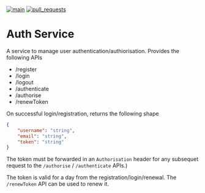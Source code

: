 [![main](https://github.com/jahid90/auth-service/workflows/NodeJS%20CI/badge.svg?branch=main)](https://github.com/jahid90/auth-service/actions?query=branch%3Amain) [![pull_requests](https://github.com/jahid90/auth-service/workflows/NodeJS%20CI/badge.svg?event=pull_requests)](https://github.com/jahid90/auth-service/actions?query=event%3Apull_request)

# Auth Service

A service to manage user authentication/authiorisation. Provides the following APIs
  * /register
  * /login
  * /logout
  * /authenticate
  * /authorise
  * /renewToken

On successful login/registration, returns the following shape
```json
{
    "username": "string",
    "email": "string",
    "token": "string"
}
```

The token must be forwarded in an `Authorisation` header for any subsequet request to the `/authorise` / `/authenticate` APIs.)

The token is valid for a day from the registration/login/renewal. The `/renewToken` API can be used to renew it.
